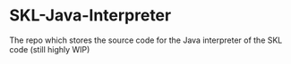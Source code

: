 # SKL-Java-Interpreter
The repo which stores the source code for the Java interpreter of the SKL code (still highly WIP)
